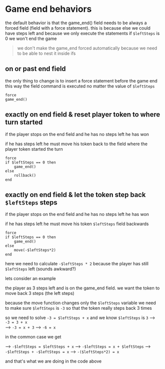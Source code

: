 # Game end behaviors


the default behavior is that the game_end() field needs to be always a forced field (field with a force statement).
this is because else we could have steps left and because we only execute the statements if `$leftSteps` is 0 we
won't end the game

>we don't make the game_end forced automatically because we need to be able to nest it inside ifs

## on or past end field

the only thing to change is to insert a force statement before the game end
this way the field command is executed no matter the value of `$leftSteps`

```bbgel
force
game_end()
```

## exactly on end field & reset player token to where turn started

if the player stops on the end field and he has no steps left he has won

if he has steps left he must move his token back to the field where the player token started the turn

```bbgel
force
if $leftSteps == 0 then
	game_end()
else
	rollback()
end
```

## exactly on end field & let the token step back `$leftSteps` steps

if the player stops on the end field and he has no steps left he has won

if he has steps left he must move his token `$leftSteps` field backwards

```bbgel
force
if $leftSteps == 0 then
	game_end()
else
	move(-$leftSteps*2)
end
```

here we need to calculate `-$leftSteps * 2` because the player has still `$leftSteps` left (sounds awkward?)

lets consider an example

the player as 3 steps left and is on the game_end field. we want the token to move back 3 steps (the left steps)

because the move function changes only the `$leftSteps` variable we need to make sure `$leftSteps` is `-3` so that the token really steps back 3 times

so we need to solve `-3 = $leftSteps + x` and we know `$leftSteps` is `3`
--> `-3 = 3 + x`  
--> `-3 = x + 3`
--> `-6 = x`

in the common case we get

--> `-$leftSteps = $leftSteps + x`
--> `-$leftSteps = x + $leftSteps`
--> `-$leftSteps + -$leftSteps = x`
--> `-($leftSteps*2) = x`

and that's what we are doing in the code above